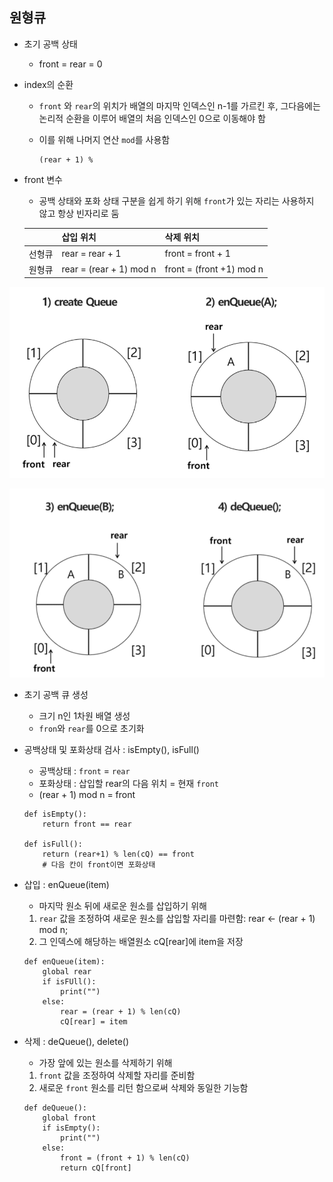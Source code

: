 ## 원형큐

* 초기 공백 상태
  
  * front = rear = 0

* index의 순환
  
  * `front` 와 `rear`의 위치가 배열의 마지막 인덱스인 n-1를 가르킨 후, 그다음에는 논리적 순환을 이루어 배열의 처음 인덱스인 0으로 이동해야 함
  
  * 이를 위해 나머지 연산 `mod`를 사용함
    
    ```
    (rear + 1) % 
    ```

* front 변수
  
  * 공백 상태와 포화 상태 구분을 쉽게 하기 위해 `front`가 있는 자리는 사용하지 않고 항상 빈자리로 둠
  
  |     | 삽입 위치                   | 삭제 위치                    |
  | --- | ----------------------- | ------------------------ |
  | 선형큐 | rear = rear + 1         | front = front + 1        |
  | 원형큐 | rear = (rear + 1) mod n | front = (front +1) mod n |

![image-20211213161254109](03_원형큐.assets/image-20211213161254109.png)

![image-20211213161310544](03_원형큐.assets/image-20211213161310544.png)

+ 초기 공백 큐 생성
  
  + 크기 n인 1차원 배열 생성
  + `fron`와 `rear`를 0으로 초기화

+ 공백상태 및 포화상태 검사 : isEmpty(), isFull()
  
  * 공백상태 : `front` = `rear`
  * 포화상태 : 삽입할 rear의 다음 위치 = 현재 `front`
  * (rear + 1) mod n = front
  
  ```
  def isEmpty():
      return front == rear
  
  def isFull():
      return (rear+1) % len(cQ) == front
      # 다음 칸이 front이면 포화상태
  ```

+ 삽입 : enQueue(item)
  
  * 마지막 원소 뒤에 새로운 원소를 삽입하기 위해
  1. `rear` 값을 조정하여 새로운 원소를 삽입할 자리를 마련함: rear <- (rear + 1) mod n;
  2. 그 인덱스에 해당하는 배열원소 cQ[rear]에 item을 저장
  
  ```
  def enQueue(item):
      global rear
      if isFUll():
          print("")
      else:
          rear = (rear + 1) % len(cQ)
          cQ[rear] = item
  ```

+ 삭제 : deQueue(), delete()
  
  + 가장 앞에 있는 원소를 삭제하기 위해
  1. `front` 값을 조정하여 삭제할 자리를 준비함
  2. 새로운 `front` 원소를 리턴 함으로써 삭제와 동일한 기능함
  
  ```
  def deQueue():
      global front
      if isEmpty():
          print("")
      else:
          front = (front + 1) % len(cQ)
          return cQ[front]
  ```